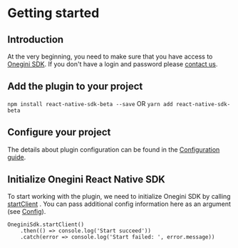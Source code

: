 # Getting started

## Introduction

At the very beginning, you need to make sure that you have access to [Onegini SDK](https://docs.onegini.com/onegini-sdk.html). If you don't have a login and password please [contact us](https://www.onegini.com/en-us/about/contact-us).

## Add the plugin to your project

`npm install react-native-sdk-beta --save`
OR
`yarn add react-native-sdk-beta`

## Configure your project

The details about plugin configuration can be found in the [Configuration guide](./2-configuration.md).

## Initialize Onegini React Native SDK

To start working with the plugin, we need to initialize Onegini SDK by calling [startClient](../reference-guides/startClient.md) . You can pass additional config information here as an argument (see [Config](../reference-guides/Config.md)).

```
OneginiSdk.startClient()
    .then(() => console.log('Start succeed'))
    .catch(error => console.log('Start failed: ', error.message))
```
